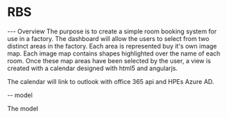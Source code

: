 # RBS

--- Overview
The purpose is to create a simple room booking system for use in a factory. The dashboard will allow the users to select from two distinct areas in the factory. Each area is represented buy it's own image map. Each image map contains shapes highlighted over the name of each room. Once these map areas have been selected by the user, a view is created with a calendar designed with html5 and angularjs.

The calendar will link to outlook with office 365 api and HPEs Azure AD.

-- model



The model 
